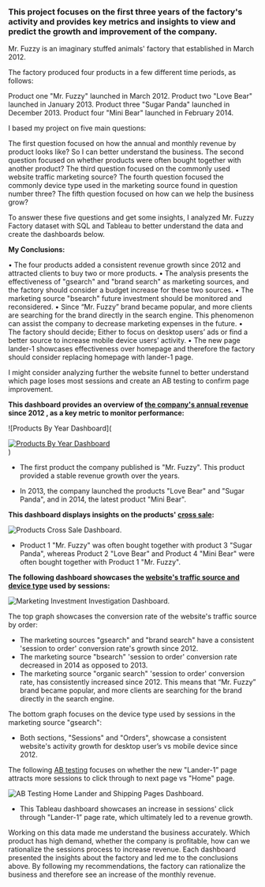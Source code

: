 ### This project focuses on the first three years of the factory's activity and provides key metrics and insights to view and predict the growth and improvement of the company.


Mr. Fuzzy is an imaginary stuffed animals' factory that established in March 2012.

The factory produced four products in a few different time periods, as follows: 

Product one "Mr. Fuzzy" launched in March 2012.
Product two "Love Bear" launched in January 2013.
Product three "Sugar Panda" launched in December 2013.
Product four "Mini Bear" launched in February 2014.

I based my project on five main questions:

The first question focused on how the annual and monthly revenue by product looks like? So I can better understand the business.
The second question focused on whether products were often bought together with another product?
The third question focused on the commonly used website traffic marketing source?
The fourth question focused the commonly device type used in the marketing source found in question number three?
The fifth question focused on how can we help the business grow?

To answer these five questions and get some insights, I analyzed Mr. Fuzzy Factory dataset with SQL and Tableau to better understand the data and create the dashboards below.



**My Conclusions:**

•	The four products added a consistent revenue growth since 2012 and attracted clients to buy two or more products.
•	The analysis presents the effectiveness of "gsearch" and "brand search" as marketing sources, and the factory should consider a budget increase for these two sources.
•	The marketing source "bsearch" future investment should be monitored and reconsidered.
•	 Since “Mr. Fuzzy” brand became popular, and more clients are searching for the brand directly in the search engine. This phenomenon can assist the company to decrease marketing expenses in the future.
•	The factory should decide; Either to focus on desktop users’ ads or find a better source to increase mobile device users’ activity.
•	The new page lander-1 showcases effectiveness over homepage and therefore the factory should consider replacing homepage with lander-1 page.


I might consider analyzing further the website funnel to better understand which page loses most sessions and create an AB testing to confirm page improvement.



**This dashboard provides an overview of [the company's annual revenue](https://public.tableau.com/app/profile/serach.mayerfeld/viz/ProductsDashboardbyYear/ProductsByYearDashboard?publish=yes) since 2012 , as a key metric to monitor performance:**


![Products By Year Dashboard](<div class='tableauPlaceholder' id='viz1705854898250' style='position: relative'><noscript><a href='#'><img alt='Products By Year Dashboard ' src='https:&#47;&#47;public.tableau.com&#47;static&#47;images&#47;Pr&#47;ProductsDashboardbyYear&#47;ProductsByYearDashboard&#47;1_rss.png' style='border: none' /></a></noscript><object class='tableauViz'  style='display:none;'><param name='host_url' value='https%3A%2F%2Fpublic.tableau.com%2F' /> <param name='embed_code_version' value='3' /> <param name='site_root' value='' /><param name='name' value='ProductsDashboardbyYear&#47;ProductsByYearDashboard' /><param name='tabs' value='no' /><param name='toolbar' value='yes' /><param name='static_image' value='https:&#47;&#47;public.tableau.com&#47;static&#47;images&#47;Pr&#47;ProductsDashboardbyYear&#47;ProductsByYearDashboard&#47;1.png' /> <param name='animate_transition' value='yes' /><param name='display_static_image' value='yes' /><param name='display_spinner' value='yes' /><param name='display_overlay' value='yes' /><param name='display_count' value='yes' /><param name='language' value='en-US' /><param name='filter' value='publish=yes' /></object></div>                <script type='text/javascript'>                    var divElement = document.getElementById('viz1705854898250');                    var vizElement = divElement.getElementsByTagName('object')[0];                    if ( divElement.offsetWidth > 800 ) { vizElement.style.width='100%';vizElement.style.height=(divElement.offsetWidth*0.75)+'px';} else if ( divElement.offsetWidth > 500 ) { vizElement.style.width='100%';vizElement.style.height=(divElement.offsetWidth*0.75)+'px';} else { vizElement.style.width='100%';vizElement.style.height='727px';}                     var scriptElement = document.createElement('script');                    scriptElement.src = 'https://public.tableau.com/javascripts/api/viz_v1.js';                    vizElement.parentNode.insertBefore(scriptElement, vizElement);                </script>)

- The first product the company published is "Mr. Fuzzy". This product provided a stable revenue growth over the years.
 
- In 2013, the company launched the products "Love Bear" and "Sugar Panda", and in 2014, the latest product "Mini Bear".


**This dashboard displays insights on the products' [cross sale](https://public.tableau.com/app/profile/serach.mayerfeld/viz/ProductsCrossSaleDashboard/ProductsCrossSaleDashboard?publish=yes):**


![Products Cross Sale Dashboard](https://public.tableau.com/app/profile/serach.mayerfeld/viz/ProductsCrossSaleDashboard/ProductsCrossSaleDashboard?publish=yes).


- Product 1 "Mr. Fuzzy" was often bought together with product 3 "Sugar Panda", whereas Product 2 "Love Bear" and Product 4 "Mini Bear" were often bought together with Product 1 "Mr. Fuzzy".

  
**The following dashboard showcases the [website's traffic source and device type](https://public.tableau.com/app/profile/serach.mayerfeld/viz/ChannelSourceandDeviceTypeDashboard/MarketingInvestmentInvestigationDashboard?publish=yes) used by sessions:**


![Marketing Investment Investigation Dashboard](https://public.tableau.com/app/profile/serach.mayerfeld/viz/ChannelSourceandDeviceTypeDashboard/MarketingInvestmentInvestigationDashboard?publish=yes).


The top graph showcases the conversion rate of the website's traffic source by order:

- The marketing sources "gsearch" and "brand search" have a consistent 'session to order' conversion rate's growth since 2012. 
-  The marketing source "bsearch" 'session to order' conversion rate decreased in 2014 as opposed to 2013. 
- The marketing source "organic search" 'session to order' conversion rate, has consistently increased since 2012. This means that “Mr. Fuzzy” brand became popular, and more clients are searching for the brand directly in the search engine. 
 
The bottom graph focuses on the device type used by sessions in the marketing source "gsearch":

- Both sections, "Sessions" and "Orders", showcase a consistent website's activity growth for desktop user’s vs mobile device since 2012. 

  
The following [AB testing](https://public.tableau.com/app/profile/serach.mayerfeld/viz/HomeandLanderPagesABTestingDashboard/ABTestingHomeLanderandShippingPagesDashboard?publish=yes) focuses on whether the new "Lander-1” page attracts more sessions to click through to next page vs "Home" page.


![AB Testing Home Lander and Shipping Pages Dashboard](https://public.tableau.com/app/profile/serach.mayerfeld/viz/HomeandLanderPagesABTestingDashboard/ABTestingHomeLanderandShippingPagesDashboard?publish=yes).


- This Tableau dashboard showcases an increase in sessions' click through "Lander-1” page rate, which ultimately led to a revenue growth.  

 

 Working on this data made me understand the business accurately. Which product has high demand, whether the company is profitable, how can we rationalize the sessions process to increase revenue. Each dashboard presented the insights about the factory and led me to the conclusions above. By following my recommendations, the factory can rationalize the business and therefore see an increase of the monthly revenue.
